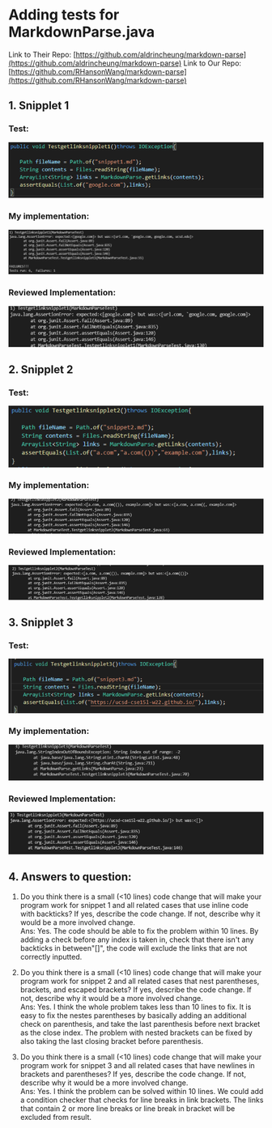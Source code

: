 # Adding tests for MarkdownParse.java
Link to Their Repo: [https://github.com/aldrincheung/markdown-parse](https://github.com/aldrincheung/markdown-parse) 
Link to Our Repo: [https://github.com/RHansonWang/markdown-parse](https://github.com/RHansonWang/markdown-parse)
## 1. Snipplet 1
### Test: 
![image](sni1t1.png)
### My implementation:
![image](sni1tirun.png)
### Reviewed Implementation: 
![image](sni1tirun2.png)
## 2. Snipplet 2
### Test: 
![image](sni2t1.png)
### My implementation:
![image](sni2tirun.png)
### Reviewed Implementation: 
![image](sni2tirun2.png)
## 3. Snipplet 3
### Test: 
![image](sni3t1.png)
### My implementation:
![image](sni3tirun.png)
### Reviewed Implementation: 
![image](sni3tirun2.png)
## 4. Answers to question:
1. Do you think there is a small (<10 lines) code change that will make your program work for snippet 1 and all related cases that use inline code with backticks? If yes, describe the code change. If not, describe why it would be a more involved change.\
Ans: Yes. The code should be able to fix the problem within 10 lines. By adding a check before any index is taken in, check that there isn't any backticks in between"[]", the code will exclude the links that are not correctly inputted. 

2. Do you think there is a small (<10 lines) code change that will make your program work for snippet 2 and all related cases that nest parentheses, brackets, and escaped brackets? If yes, describe the code change. If not, describe why it would be a more involved change.\
Ans: Yes. I think the whole problem takes less than 10 lines to fix. It is easy to fix the nestes parentheses by basically adding an additional check on parenthesis, and take the last parenthesis before next bracket as the close index. The problem with nested brackets can be fixed by also taking the last closing bracket before parenthesis. 

3. Do you think there is a small (<10 lines) code change that will make your program work for snippet 3 and all related cases that have newlines in brackets and parentheses? If yes, describe the code change. If not, describe why it would be a more involved change.\
Ans: Yes. I think the problem can be solved within 10 lines. We could add a condition checker that checks for line breaks in link brackets. The links that contain 2 or more line breaks or line break in bracket will be excluded from result. 